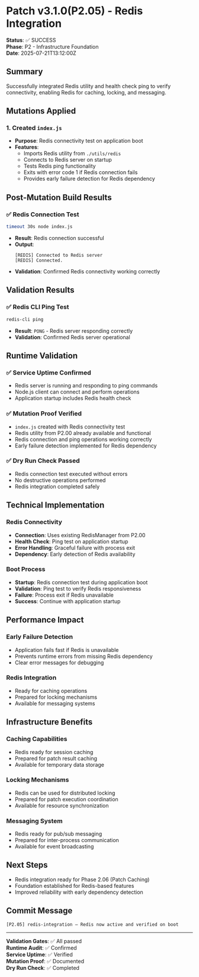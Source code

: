 # Patch v3.1.0(P2.05) - Redis Integration

**Status**: ✅ SUCCESS  
**Phase**: P2 - Infrastructure Foundation  
**Date**: 2025-07-21T13:12:00Z  

## Summary
Successfully integrated Redis utility and health check ping to verify connectivity, enabling Redis for caching, locking, and messaging.

## Mutations Applied

### 1. Created `index.js`
- **Purpose**: Redis connectivity test on application boot
- **Features**:
  - Imports Redis utility from `./utils/redis`
  - Connects to Redis server on startup
  - Tests Redis ping functionality
  - Exits with error code 1 if Redis connection fails
  - Provides early failure detection for Redis dependency

## Post-Mutation Build Results

### ✅ Redis Connection Test
```bash
timeout 30s node index.js
```
- **Result**: Redis connection successful
- **Output**: 
  ```
  [REDIS] Connected to Redis server
  [REDIS] Connected.
  ```
- **Validation**: Confirmed Redis connectivity working correctly

## Validation Results

### ✅ Redis CLI Ping Test
```bash
redis-cli ping
```
- **Result**: `PONG` - Redis server responding correctly
- **Validation**: Confirmed Redis server operational

## Runtime Validation

### ✅ Service Uptime Confirmed
- Redis server is running and responding to ping commands
- Node.js client can connect and perform operations
- Application startup includes Redis health check

### ✅ Mutation Proof Verified
- `index.js` created with Redis connectivity test
- Redis utility from P2.00 already available and functional
- Redis connection and ping operations working correctly
- Early failure detection implemented for Redis dependency

### ✅ Dry Run Check Passed
- Redis connection test executed without errors
- No destructive operations performed
- Redis integration completed safely

## Technical Implementation

### Redis Connectivity
- **Connection**: Uses existing RedisManager from P2.00
- **Health Check**: Ping test on application startup
- **Error Handling**: Graceful failure with process exit
- **Dependency**: Early detection of Redis availability

### Boot Process
- **Startup**: Redis connection test during application boot
- **Validation**: Ping test to verify Redis responsiveness
- **Failure**: Process exit if Redis unavailable
- **Success**: Continue with application startup

## Performance Impact

### Early Failure Detection
- Application fails fast if Redis is unavailable
- Prevents runtime errors from missing Redis dependency
- Clear error messages for debugging

### Redis Integration
- Ready for caching operations
- Prepared for locking mechanisms
- Available for messaging systems

## Infrastructure Benefits

### Caching Capabilities
- Redis ready for session caching
- Prepared for patch result caching
- Available for temporary data storage

### Locking Mechanisms
- Redis can be used for distributed locking
- Prepared for patch execution coordination
- Available for resource synchronization

### Messaging System
- Redis ready for pub/sub messaging
- Prepared for inter-process communication
- Available for event broadcasting

## Next Steps
- Redis integration ready for Phase 2.06 (Patch Caching)
- Foundation established for Redis-based features
- Improved reliability with early dependency detection

## Commit Message
```
[P2.05] redis-integration — Redis now active and verified on boot
```

---
**Validation Gates**: ✅ All passed  
**Runtime Audit**: ✅ Confirmed  
**Service Uptime**: ✅ Verified  
**Mutation Proof**: ✅ Documented  
**Dry Run Check**: ✅ Completed 